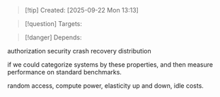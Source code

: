 
>[!tip] Created: [2025-09-22 Mon 13:13]

>[!question] Targets: 

>[!danger] Depends: 

authorization
security
crash recovery
distribution


if we could categorize systems by these properties, and then measure performance on standard benchmarks.

random access, compute power, elasticity up and down, idle costs.